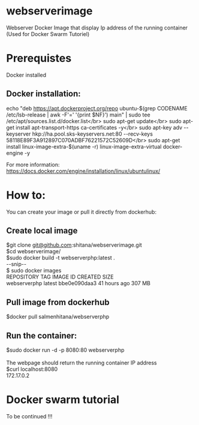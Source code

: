 # webserverimage
Webserver Docker Image that display Ip address of the running container (Used for Docker Swarm Tutoriel)

# Prerequistes 
Docker installed

## Docker installation:
echo "deb https://apt.dockerproject.org/repo ubuntu-$(grep CODENAME /etc/lsb-release | awk -F'=' '{print $NF}') main" | sudo tee /etc/apt/sources.list.d/docker.list</br>
sudo apt-get update</br>
sudo apt-get install apt-transport-https ca-certificates -y</br>
sudo apt-key adv --keyserver hkp://ha.pool.sks-keyservers.net:80  --recv-keys 58118E89F3A912897C070ADBF76221572C52609D</br>
sudo apt-get install linux-image-extra-$(uname -r) linux-image-extra-virtual docker-engine -y</br>

For more information: https://docs.docker.com/engine/installation/linux/ubuntulinux/

# How to:
You can create your image or pull it directly from dockerhub:
## Create local image
$git clone git@github.com:shitana/webserverimage.git</br>
$cd webserverimage/</br>
$sudo docker build -t webserverphp:latest .</br>
--snip--</br>
$ sudo docker images</br>
REPOSITORY                  TAG                 IMAGE ID            CREATED             SIZE</br>
webserverphp                latest              bbe0e090daa3        41 hours ago        307 MB</br>

## Pull image from dockerhub
$docker pull salmenhitana/webserverphp

## Run the container:
$sudo docker run -d -p 8080:80 webserverphp</br></br>
The webpage should return the running container IP address</br>
$curl localhost:8080</br>
172.17.0.2  </br>

# Docker swarm tutorial
To be continued !!!</br>
